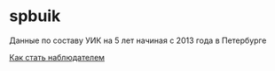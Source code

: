 spbuik
======

Данные по составу УИК на 5 лет начиная с 2013 года в Петербурге

[Как стать наблюдателем](join.md)
